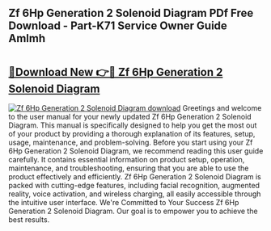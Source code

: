 ## Zf 6Hp Generation 2 Solenoid Diagram PDf Free Download - Part-K71 Service Owner Guide Amlmh

# <h2><a href="http://dfo8an.blite.top/?on=Zf+6Hp+Generation+2+Solenoid+Diagram">🔗Download New 👉🔴 Zf 6Hp Generation 2 Solenoid Diagram</a></h2>

[![Zf 6Hp Generation 2 Solenoid Diagram download](https://i.imgur.com/lujVjoI.png)](http://dfo8an.blite.top/?on=Zf+6Hp+Generation+2+Solenoid+Diagram)
Greetings and welcome to the user manual for your newly updated Zf 6Hp Generation 2 Solenoid Diagram. This manual is specifically designed to help you get the most out of your product by providing a thorough explanation of its features, setup, usage, maintenance, and problem-solving. Before you start using your Zf 6Hp Generation 2 Solenoid Diagram, we recommend reading this user guide carefully. It contains essential information on product setup, operation, maintenance, and troubleshooting, ensuring that you are able to use the product effectively and efficiently. Zf 6Hp Generation 2 Solenoid Diagram is packed with cutting-edge features, including facial recognition, augmented reality, voice activation, and wireless charging, all easily accessible through the intuitive user interface. We're Committed to Your Success Zf 6Hp Generation 2 Solenoid Diagram. Our goal is to empower you to achieve the best results.
